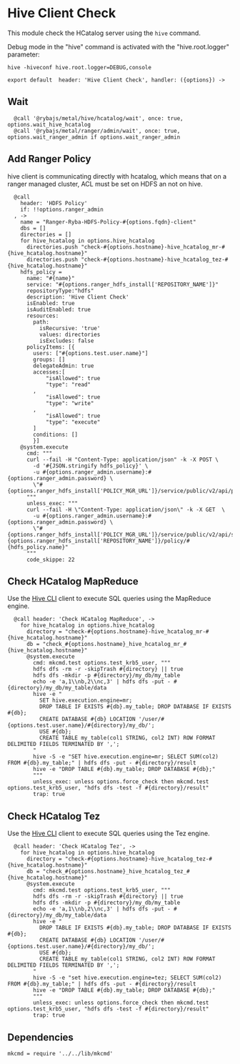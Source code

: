 
# Hive Client Check

This module check the HCatalog server using the `hive` command.

Debug mode in the "hive" command is activated with the "hive.root.logger"
parameter:

```
hive -hiveconf hive.root.logger=DEBUG,console
```

    export default  header: 'Hive Client Check', handler: ({options}) ->

## Wait

      @call '@rybajs/metal/hive/hcatalog/wait', once: true, options.wait_hive_hcatalog
      @call '@rybajs/metal/ranger/admin/wait', once: true, options.wait_ranger_admin if options.wait_ranger_admin

## Add Ranger Policy 
hive client is communicating directly with hcatalog, which means that on a ranger
managed cluster, ACL must be set on HDFS an not on hive.

      @call
        header: 'HDFS Policy'
        if: !!options.ranger_admin
      , ->
        name = "Ranger-Ryba-HDFS-Policy-#{options.fqdn}-client"
        dbs = []
        directories = []
        for hive_hcatalog in options.hive_hcatalog
          directories.push "check-#{options.hostname}-hive_hcatalog_mr-#{hive_hcatalog.hostname}"
          directories.push "check-#{options.hostname}-hive_hcatalog_tez-#{hive_hcatalog.hostname}"
        hdfs_policy =
          name: "#{name}"
          service: "#{options.ranger_hdfs_install['REPOSITORY_NAME']}"
          repositoryType:"hdfs"
          description: 'Hive Client Check'
          isEnabled: true
          isAuditEnabled: true
          resources:
            path:
              isRecursive: 'true'
              values: directories
              isExcludes: false
          policyItems: [{
            users: ["#{options.test.user.name}"]
            groups: []
            delegateAdmin: true
            accesses:[
                "isAllowed": true
                "type": "read"
            ,
                "isAllowed": true
                "type": "write"
            ,
                "isAllowed": true
                "type": "execute"
            ]
            conditions: []
            }]
        @system.execute
          cmd: """
          curl --fail -H "Content-Type: application/json" -k -X POST \
            -d '#{JSON.stringify hdfs_policy}' \
            -u #{options.ranger_admin.username}:#{options.ranger_admin.password} \
            \"#{options.ranger_hdfs_install['POLICY_MGR_URL']}/service/public/v2/api/policy\"
          """
          unless_exec: """
          curl --fail -H \"Content-Type: application/json\" -k -X GET  \
            -u #{options.ranger_admin.username}:#{options.ranger_admin.password} \
            \"#{options.ranger_hdfs_install['POLICY_MGR_URL']}/service/public/v2/api/service/#{options.ranger_hdfs_install['REPOSITORY_NAME']}/policy/#{hdfs_policy.name}"
          """
          code_skippe: 22

## Check HCatalog MapReduce

Use the [Hive CLI][hivecli] client to execute SQL queries using the MapReduce
engine.

      @call header: 'Check HCatalog MapReduce', ->
        for hive_hcatalog in options.hive_hcatalog
          directory = "check-#{options.hostname}-hive_hcatalog_mr-#{hive_hcatalog.hostname}"
          db = "check_#{options.hostname}_hive_hcatalog_mr_#{hive_hcatalog.hostname}"
          @system.execute
            cmd: mkcmd.test options.test_krb5_user, """
            hdfs dfs -rm -r -skipTrash #{directory} || true
            hdfs dfs -mkdir -p #{directory}/my_db/my_table
            echo -e 'a,1\\nb,2\\nc,3' | hdfs dfs -put - #{directory}/my_db/my_table/data
            hive -e "
              SET hive.execution.engine=mr;
              DROP TABLE IF EXISTS #{db}.my_table; DROP DATABASE IF EXISTS #{db};
              CREATE DATABASE #{db} LOCATION '/user/#{options.test.user.name}/#{directory}/my_db/';
              USE #{db};
              CREATE TABLE my_table(col1 STRING, col2 INT) ROW FORMAT DELIMITED FIELDS TERMINATED BY ',';
            "
            hive -S -e "SET hive.execution.engine=mr; SELECT SUM(col2) FROM #{db}.my_table;" | hdfs dfs -put - #{directory}/result
            hive -e "DROP TABLE #{db}.my_table; DROP DATABASE #{db};"
            """
            unless_exec: unless options.force_check then mkcmd.test options.test_krb5_user, "hdfs dfs -test -f #{directory}/result"
            trap: true

## Check HCatalog Tez

Use the [Hive CLI][hivecli] client to execute SQL queries using the Tez engine.

      @call header: 'Check HCatalog Tez', ->
        for hive_hcatalog in options.hive_hcatalog
          directory = "check-#{options.hostname}-hive_hcatalog_tez-#{hive_hcatalog.hostname}"
          db = "check_#{options.hostname}_hive_hcatalog_tez_#{hive_hcatalog.hostname}"
          @system.execute
            cmd: mkcmd.test options.test_krb5_user, """
            hdfs dfs -rm -r -skipTrash #{directory} || true
            hdfs dfs -mkdir -p #{directory}/my_db/my_table
            echo -e 'a,1\\nb,2\\nc,3' | hdfs dfs -put - #{directory}/my_db/my_table/data
            hive -e "
              DROP TABLE IF EXISTS #{db}.my_table; DROP DATABASE IF EXISTS #{db};
              CREATE DATABASE #{db} LOCATION '/user/#{options.test.user.name}/#{directory}/my_db/';
              USE #{db};
              CREATE TABLE my_table(col1 STRING, col2 INT) ROW FORMAT DELIMITED FIELDS TERMINATED BY ',';
            "
            hive -S -e "set hive.execution.engine=tez; SELECT SUM(col2) FROM #{db}.my_table;" | hdfs dfs -put - #{directory}/result
            hive -e "DROP TABLE #{db}.my_table; DROP DATABASE #{db};"
            """
            unless_exec: unless options.force_check then mkcmd.test options.test_krb5_user, "hdfs dfs -test -f #{directory}/result"
            trap: true

## Dependencies

    mkcmd = require '../../lib/mkcmd'

[hivecli]: https://cwiki.apache.org/confluence/display/Hive/LanguageManual+Cli
[beeline]: https://cwiki.apache.org/confluence/display/Hive/HiveServer2+Clients#HiveServer2Clients-Beeline%E2%80%93NewCommandLineShell
